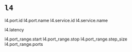 # `l4`

l4.port.id
l4.port.name
l4.service.id
l4.service.name

l4.latency

l4.port_range.start
l4.port_range.stop
l4.port_range.step_size
l4.port_range.ports

